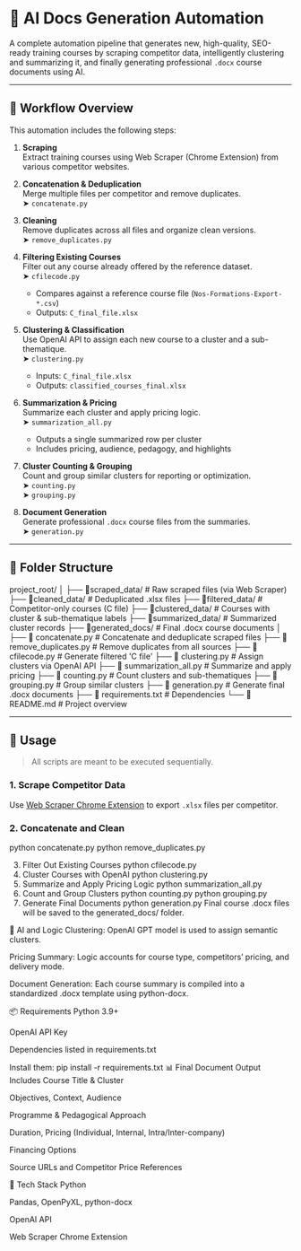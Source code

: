 # 🧠 AI Docs Generation Automation

A complete automation pipeline that generates new, high-quality, SEO-ready training courses by scraping competitor data, intelligently clustering and summarizing it, and finally generating professional `.docx` course documents using AI.

---

## 🚀 Workflow Overview

This automation includes the following steps:

1. **Scraping**  
   Extract training courses using Web Scraper (Chrome Extension) from various competitor websites.

2. **Concatenation & Deduplication**  
   Merge multiple files per competitor and remove duplicates.  
   ➤ `concatenate.py`

3. **Cleaning**  
   Remove duplicates across all files and organize clean versions.  
   ➤ `remove_duplicates.py`

4. **Filtering Existing Courses**  
   Filter out any course already offered by the reference dataset.  
   ➤ `cfilecode.py`  
   - Compares against a reference course file (`Nos-Formations-Export-*.csv`)  
   - Outputs: `C_final_file.xlsx`

5. **Clustering & Classification**  
   Use OpenAI API to assign each new course to a cluster and a sub-thematique.  
   ➤ `clustering.py`  
   - Inputs: `C_final_file.xlsx`  
   - Outputs: `classified_courses_final.xlsx`

6. **Summarization & Pricing**  
   Summarize each cluster and apply pricing logic.  
   ➤ `summarization_all.py`  
   - Outputs a single summarized row per cluster  
   - Includes pricing, audience, pedagogy, and highlights

7. **Cluster Counting & Grouping**  
   Count and group similar clusters for reporting or optimization.  
   ➤ `counting.py`  
   ➤ `grouping.py`

8. **Document Generation**  
   Generate professional `.docx` course files from the summaries.  
   ➤ `generation.py`

---

## 📁 Folder Structure

project_root/
│
├── 📂scraped_data/ # Raw scraped files (via Web Scraper)
├── 📂cleaned_data/ # Deduplicated .xlsx files
├── 📂filtered_data/ # Competitor-only courses (C file)
├── 📂clustered_data/ # Courses with cluster & sub-thematique labels
├── 📂summarized_data/ # Summarized cluster records
├── 📂generated_docs/ # Final .docx course documents
│
├── 🐍 concatenate.py # Concatenate and deduplicate scraped files
├── 🐍 remove_duplicates.py # Remove duplicates from all sources
├── 🐍 cfilecode.py # Generate filtered 'C file'
├── 🐍 clustering.py # Assign clusters via OpenAI API
├── 🐍 summarization_all.py # Summarize and apply pricing
├── 🐍 counting.py # Count clusters and sub-thematiques
├── 🐍 grouping.py # Group similar clusters
├── 🐍 generation.py # Generate final .docx documents
├── 📄 requirements.txt # Dependencies
└── 📄 README.md # Project overview



---

## 🧪 Usage

> All scripts are meant to be executed sequentially.

### 1. Scrape Competitor Data  
Use [Web Scraper Chrome Extension](https://webscraper.io/) to export `.xlsx` files per competitor.

### 2. Concatenate and Clean  
python concatenate.py
python remove_duplicates.py


3. Filter Out Existing Courses
python cfilecode.py
4. Cluster Courses with OpenAI
python clustering.py
5. Summarize and Apply Pricing Logic
python summarization_all.py
6. Count and Group Clusters
python counting.py
python grouping.py
7. Generate Final Documents
python generation.py
Final course .docx files will be saved to the generated_docs/ folder.

🧠 AI and Logic
Clustering: OpenAI GPT model is used to assign semantic clusters.

Pricing Summary: Logic accounts for course type, competitors’ pricing, and delivery mode.

Document Generation: Each course summary is compiled into a standardized .docx template using python-docx.

📦 Requirements
Python 3.9+

OpenAI API Key

Dependencies listed in requirements.txt

Install them:
pip install -r requirements.txt
📊 Final Document Output Includes
Course Title & Cluster

Objectives, Context, Audience

Programme & Pedagogical Approach

Duration, Pricing (Individual, Internal, Intra/Inter-company)

Financing Options

Source URLs and Competitor Price References

🤖 Tech Stack
Python

Pandas, OpenPyXL, python-docx

OpenAI API

Web Scraper Chrome Extension
